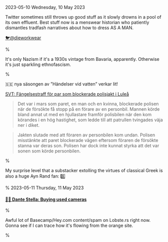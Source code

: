 2023-05-10 Wednesday, 10 May 2023

Twitter sometimes still throws up good stuff as it slowly drowns in a pool of its own effluent. Best stuff now is a menswear historian who patiently dismantles tradfash narratives about how to dress AS A MAN.

[🐦@dieworkwear](https://twitter.com/dieworkwear)

%

It's only Nazism if it's a 1930s vintage from Bavaria, apparently. Otherwise it's just sparkling ethnofascism.

%

&#x1F1F8;&#x1F1EA; nya säsongen av ”Händelser vid vatten” verkar lit! 

[SVT: Fängelsestraff för par som blockerade polisjakt i Luleå](https://www.svt.se/nyheter/lokalt/norrbotten/fangelsestraff-for-par-som-blockerade-polisjakt-i-lulea)

> Det var i mars som paret, en man och en kvinna, blockerade polisen när de försökte få stopp på en förare av en personbil. Mannen körde bland annat ut med en hjullastare framför polisbilen när den kom körandes i en hög hastighet, som ledde till att patrullen tvingades väja ner i diket.

> Jakten slutade med att föraren av personbilen kom undan. Polisen misstänkte att paret blockerade vägen eftersom föraren de försökte stanna var deras son. Polisen har dock inte kunnat styrka att det var sonen som körde personbilen.

%

My surprise level that a substacker extolling the virtues of classical Greek is also a huge Ayn Rand fan: 0️⃣

%
2023-05-11 Thursday, 11 May 2023

#### [🔗📸 Dante Stella: Buying used cameras](https://themachineplanet.wordpress.com/2023/05/09/buying-used-cameras/)

%

Awful lot of Basecamp/Hey.com content/spam on Lobste.rs right now. Gonna see if I can trace how it's flowing from the orange site. 

%
